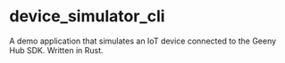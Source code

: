 # device_simulator_cli
A demo application that simulates an IoT device connected to the Geeny Hub SDK. Written in Rust.
